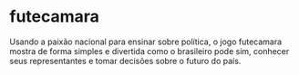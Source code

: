futecamara
==========


Usando a paixão nacional para ensinar sobre política, o jogo futecamara mostra de forma simples e divertida como o 
brasileiro pode sim, conhecer seus representantes e tomar decisões sobre o futuro do país.

